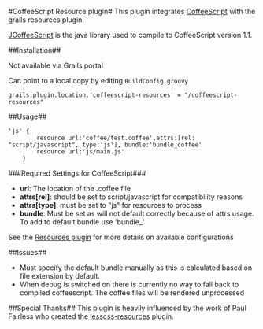 #CoffeeScript Resource plugin#
This plugin integrates <a href="http://jashkenas.github.com/coffee-script/">CoffeeScript</a> with the grails resources plugin.

<a href="https://github.com/yeungda/jcoffeescript">JCoffeeScript</a> is the java library used to compile to CoffeeScript version 1.1.


##Installation##

Not available via Grails portal

Can point to a local copy by editing `BuildConfig.groovy`

<pre><code>grails.plugin.location.'coffeescript-resources' = "<path-to-dir>/coffeescript-resources"</pre></code>

##Usage##
<pre><code>'js' {
        resource url:'coffee/test.coffee',attrs:[rel: "script/javascript", type:'js'], bundle:'bundle_coffee'
        resource url:'js/main.js'
    }
</code></pre>

###Required Settings for CoffeeScript###
<ul>
<li><b>url</b>: The location of the .coffee file</li>
<li><b>attrs[rel]</b>: should be set to script/javascript for compatibility reasons</li>
<li><b>attrs[type]</b>: must be set to "js" for resources to process</li>
<li><b>bundle</b>: Must be set as will not default correctly because of attrs usage. To add to default bundle use 'bundle_<module name>'</li>
</ul>

See the <a href="http://www.grails.org/plugin/resources">Resources plugin</a> for more details on available configurations

##Issues##
<ul>
    <li>Must specify the default bundle manually as this is calculated based on file extension by default.</li>
    <li>When debug is switched on there is currently no way to fall back to compiled coffeescript. The coffee files will be rendered unprocessed</li>
</ul>

##Special Thanks##
This plugin is heavily influenced by the work of Paul Fairless who created the <a href="http://grails.org/plugin/lesscss-resources">lesscss-resources</a> plugin.